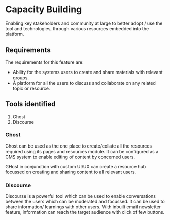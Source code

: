 # Capacity Building

Enabling key stakeholders and community at large to better adopt / use the tool and technologies, through various resources embedded into the platform.

## Requirements
The requirements for this feature are:
- Ability for the systems users to create and share materials with relevant groups.
- A platform for all the users to discuss and collaborate on any related topic or resource.

## Tools identified

1. Ghost
2. Discourse

### Ghost
Ghost can be used as the one place to create/collate all the resources required using its pages and resources module. It can be configured as a CMS system to enable editing of content by concerned users.

GHost in conjunction with custom UI/UX can create a resource hub focussed on creating and sharing content to all relevant users. 


### Discourse
Discourse is a powerful tool which can be used to enable conversations between the users which can be moderated and focussed. It can be used to share information/ learnings with other users. With inbuilt email newsletter feature, information can reach the target audience with click of few buttons. 
